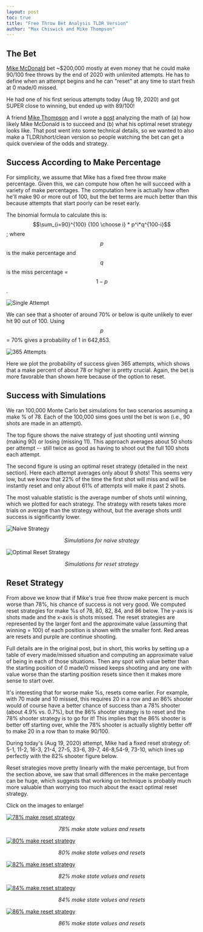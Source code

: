 ```yaml
---
layout: post
toc: true
title: "Free Throw Bet Analysis TLDR Version"
author: "Max Chiswick and Mike Thompson"
---
```

## The Bet 
[Mike McDonald](https://twitter.com/MikeMcDonald89) bet ~$200,000 mostly at even money that he could make 90/100 free throws by the end of 2020 with unlimited attempts. He has to define when an attempt begins and he can "reset" at any time to start fresh at 0 made/0 missed. 

He had one of his first serious attempts today (Aug 19, 2020) and got SUPER close to winning, but ended up with 89/100! 

A friend [Mike Thompson](https://www.linkedin.com/in/mike-thompson-78655b13/) and I wrote a [post](https://chisness.github.io/2020-07-10/freethrow-bet-evaluation) analyzing the math of (a) how likely Mike McDonald is to succeed and (b) what his optimal reset strategy looks like. That post went into some technical details, so we wanted to also make a TLDR/short/clean version so people watching the bet can get a quick overview of the odds and strategy. 

## Success According to Make Percentage
For simplicity, we assume that Mike has a fixed free throw make percentage. Given this, we can compute how often he will succeed with a variety of make percentages. The computation here is actually how often he'll make 90 or more out of 100, but the bet terms are much better than this because attempts that start poorly can be reset early.  

The binomial formula to calculate this is: $$\sum_{i=90}^{100} {100 \choose i} * p^i*q^{100-i}$$; where $$p$$ is the make percentage and $$q$$ is the miss percentage = $$1 - p$$.

![Single Attempt](../assets/attempt1.png)

We can see that a shooter of around 70% or below is quite unlikely to ever hit 90 out of 100. Using $$p$$ = 70% gives a probability of 1 in 642,853.

![365 Attempts](../assets/attempt365.png)

Here we plot the probability of success given 365 attempts, which shows that a make percent of about 78 or higher is pretty crucial. Again, the bet is more favorable than shown here because of the option to reset. 

## Success with Simulations
We ran 100,000 Monte Carlo bet simulations for two scenarios assuming a make % of 78. Each of the 100,000 sims goes until the bet is won (i.e., 90 shots are made in an attempt).

The top figure shows the naive strategy of just shooting until winning (making 90) or losing (missing 11). This approach averages about 50 shots per attempt -- still twice as good as having to shoot out the full 100 shots each attempt. 

The second figure is using an optimal reset strategy (detailed in the next section). Here each attempt averages only about 9 shots! This seems very low, but we know that 22% of the time the first shot will miss and will be instantly reset and only about 61% of attempts will make it past 2 shots. 

The most valuable statistic is the average number of shots until winning, which we plotted for each strategy. The strategy with resets takes more trials on average than the strategy without, but the average shots until success is significantly lower. 

![Naive Strategy](../assets/mcf.png)
<p style="text-align: center;"><em>Simulations for naive strategy</em></p>

![Optimal Reset Strategy](../assets/mcrl.png)
<p style="text-align: center;"><em>Simulations for reset strategy</em></p>

## Reset Strategy
From above we know that if Mike's true free throw make percent is much worse than 78%, his chance of success is not very good. We computed reset strategies for make %s of 78, 80, 82, 84, and 86 below. The y-axis is shots made and the x-axis is shots missed. The reset strategies are represented by the larger font and the approximate value (assuming that winning = 100) of each position is shown with the smaller font. Red areas are resets and purple are continue shooting.  

Full details are in the original post, but in short, this works by setting up a table of every made/missed situation and computing an approximate value of being in each of those situations. Then any spot with value better than the starting position of 0 made/0 missed keeps shooting and any one with value worse than the starting position resets since then it makes more sense to start over. 

It's interesting that for worse make %s, resets come earlier. For example, with 70 made and 10 missed, this requires 20 in a row and an 86% shooter would of course have a better chance of success than a 78% shooter (about 4.9% vs. 0.7%), but the 86% shooter strategy is to reset and the 78% shooter strategy is to go for it! This implies that the 86% shooter is better off starting over, while the 78% shooter is actually slightly better off to make 20 in a row than to make 90/100. 

During today's (Aug 19, 2020) attempt, Mike had a fixed reset strategy of: 5-1, 11-2, 16-3, 21-4, 27-5, 33-6, 39-7, 46-8,54-9, 73-10, which lines up perfectly with the 82% shooter figure below. 

Reset strategies move pretty linearly with the make percentage, but from the section above, we saw that small differences in the make percentage can be huge, which suggests that working on technique is probably much more valuable than worrying too much about the exact optimal reset strategy. 

Click on the images to enlarge! 

[![78% make reset strategy](../assets/t78.png)](https://chisness.github.io/assets/t78.png)
<p style="text-align: center;"><em>78% make state values and resets</em></p>

[![80% make reset strategy](../assets/t80.png)](https://chisness.github.io/assets/t80.png)
<p style="text-align: center;"><em>80% make state values and resets</em></p>

[![82% make reset strategy](../assets/t82.png)](https://chisness.github.io/assets/t82.png)
<p style="text-align: center;"><em>82% make state values and resets</em></p>

[![84% make reset strategy](../assets/t84.png)](https://chisness.github.io/assets/t84.png)
<p style="text-align: center;"><em>84% make state values and resets</em></p>

[![86% make reset strategy](../assets/t86.png)](https://chisness.github.io/assets/t86.png)
<p style="text-align: center;"><em>86% make state values and resets</em></p>